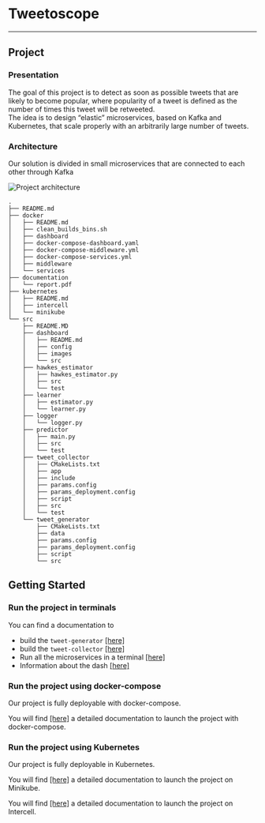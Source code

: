 # Tweetoscope
--- 
## Project
### Presentation
The goal of this project is to detect as soon as possible tweets that are likely to become popular, where popularity of a tweet is defined as the number of times this tweet will be retweeted.  
The idea is to design “elastic” microservices, based on Kafka and Kubernetes, that scale properly with an arbitrarily large number of tweets. 
### Architecture
Our solution is divided in small microservices that are connected to each other through Kafka 

<img src="https://pennerath.pages.centralesupelec.fr/tweetoscope/graphviz-images/ead74cb4077631acad74606a761525fe2a3228c1.svg" alt="Project architecture"/>  

```
.  
├── README.md  
├── docker  
│   ├── README.md  
│   ├── clean_builds_bins.sh  
│   ├── dashboard  
│   ├── docker-compose-dashboard.yaml  
│   ├── docker-compose-middleware.yml  
│   ├── docker-compose-services.yml  
│   ├── middleware  
│   └── services  
├── documentation  
│   └── report.pdf  
├── kubernetes  
│   ├── README.md  
│   ├── intercell  
│   └── minikube  
└── src
    ├── README.MD
    ├── dashboard
    │   ├── README.md
    │   ├── config
    │   ├── images
    │   └── src
    ├── hawkes_estimator
    │   ├── hawkes_estimator.py
    │   ├── src
    │   └── test
    ├── learner
    │   ├── estimator.py
    │   └── learner.py
    ├── logger
    │   └── logger.py
    ├── predictor
    │   ├── main.py
    │   ├── src
    │   └── test
    ├── tweet_collector
    │   ├── CMakeLists.txt
    │   ├── app
    │   ├── include
    │   ├── params.config
    │   ├── params_deployment.config
    │   ├── script
    │   ├── src
    │   └── test
    └── tweet_generator
        ├── CMakeLists.txt
        ├── data
        ├── params.config
        ├── params_deployment.config
        ├── script
        └── src  
```

## Getting Started 

### Run the project in terminals 

You can find a documentation to
- build the `tweet-generator` <a href="https://gitlab-student.centralesupelec.fr/2018colombod/tweetoscope_2021_06/-/tree/master/src#build-tweet-generator" title="tweet-generator-build">[here]</a>
- build the `tweet-collector` <a href="https://gitlab-student.centralesupelec.fr/2018colombod/tweetoscope_2021_06/-/tree/master/src#build-tweet-collector" title="tweet-generator-build">[here]</a>
- Run all the microservices in a terminal <a href="https://gitlab-student.centralesupelec.fr/2018colombod/tweetoscope_2021_06/-/tree/master/src#run-the-different-microservices-a-terminal" title="run-microservices">[here]</a>
- Information about the dash <a href="https://gitlab-student.centralesupelec.fr/2018colombod/tweetoscope_2021_06/-/tree/22-final-documentation-ameliorations/src/dashboard#dashboard" title="dashboard-info">[here]</a>

### Run the project using docker-compose
Our project is fully deployable with docker-compose.  

You will find <a href="https://gitlab-student.centralesupelec.fr/2018colombod/tweetoscope_2021_06/-/blob/master/docker/README.md#run-the-pipeline-with-docker-compose" title="docker-compose">[here]</a> a detailed documentation to launch the project with docker-compose.

### Run the project using Kubernetes
Our project is fully deployable in Kubernetes.  

You will find <a href="https://gitlab-student.centralesupelec.fr/2018colombod/tweetoscope_2021_06/-/tree/master/kubernetes#on-minikube" title="docker-compose">[here]</a> a detailed documentation to launch the project on Minikube.  

You will find <a href="https://gitlab-student.centralesupelec.fr/2018colombod/tweetoscope_2021_06/-/tree/master/kubernetes#on-intercell" title="docker-compose">[here]</a> a detailed documentation to launch the project on Intercell.


